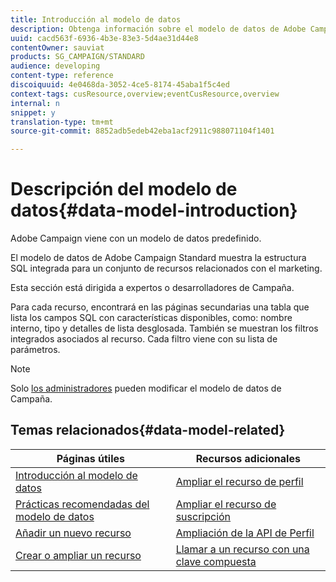 ```yaml
---
title: Introducción al modelo de datos
description: Obtenga información sobre el modelo de datos de Adobe Campaign.
uuid: cacd563f-6936-4b3e-83e3-5d4ae31d44e8
contentOwner: sauviat
products: SG_CAMPAIGN/STANDARD
audience: developing
content-type: reference
discoiquuid: 4e0468da-3052-4ce5-8174-45aba1f5c4ed
context-tags: cusResource,overview;eventCusResource,overview
internal: n
snippet: y
translation-type: tm+mt
source-git-commit: 8852adb5edeb42eba1acf2911c988071104f1401

---
```



# Descripción del modelo de datos{#data-model-introduction}

Adobe Campaign viene con un modelo de datos predefinido.

El modelo de datos de Adobe Campaign Standard muestra la estructura SQL integrada para un conjunto de recursos relacionados con el marketing.

Esta sección está dirigida a expertos o desarrolladores de Campaña.

Para cada recurso, encontrará en las páginas secundarias una tabla que lista los campos SQL con características disponibles, como: nombre interno, tipo y detalles de lista desglosada. También se muestran los filtros integrados asociados al recurso. Cada filtro viene con su lista de parámetros.

>[!NOTE]
>Solo [los administradores](../../administration/using/users-management.md#functional-administrators) pueden modificar el modelo de datos de Campaña.

## Temas relacionados{#data-model-related}

| Páginas útiles | Recursos adicionales |
|---|---|
| [Introducción al modelo de datos](data-model-concepts.md) | [Ampliar el recurso de perfil](extending-the-profile-resource-with-a-new-field.md) |
| [Prácticas recomendadas del modelo de datos](data-model-best-practices.md) | [Ampliar el recurso de suscripción](extending-the-subscriptions-to-an-application-resource.md) |
| [Añadir un nuevo recurso](key-steps-to-add-a-resource.md) | [Ampliación de la API de Perfil](about-extending-the-api.md) |
| [Crear o ampliar un recurso](creating-or-extending-the-resource.md) | [Llamar a un recurso con una clave compuesta](uc-calling-resource-id-key.md) |
